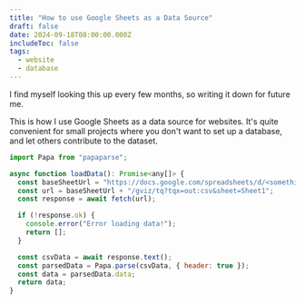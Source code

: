 ```yaml
---
title: "How to use Google Sheets as a Data Source"
draft: false
date: 2024-09-18T08:00:00.000Z
includeToc: false
tags:
  - website
  - database
---
```


I find myself looking this up every few months, so writing it down for future me.

This is how I use Google Sheets as a data source for websites. It's quite convenient for small projects where you don't want to set up a database, and let others contribute to the dataset.

```javascript
import Papa from "papaparse";

async function loadData(): Promise<any[]> {
  const baseSheetUrl = "https://docs.google.com/spreadsheets/d/<something-here>";
  const url = baseSheetUrl + "/gviz/tq?tqx=out:csv&sheet=Sheet1";
  const response = await fetch(url);

  if (!response.ok) {
    console.error("Error loading data!");
    return [];
  }

  const csvData = await response.text();
  const parsedData = Papa.parse(csvData, { header: true });
  const data = parsedData.data;
  return data;
}
```
